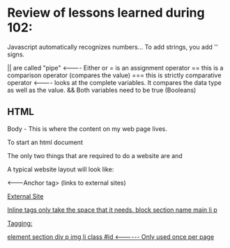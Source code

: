 # Review of lessons learned during 102:

Javascript automatically recognizes numbers...  To add strings, you add '' signs.

|| are called "pipe"  <---- Either or
= is an assignment operator
== this is a comparison operator (compares the value)
=== this is strictly comparative operator  <---- looks at the complete variables.  It compares the data type as well as the value.
&& Both variables need to be true (Booleans)

## HTML

Body - This is where the content on my web page lives.

To start an html document <!DOCTYPE html>

The only two things that are required to do a website are <head> and <body>

A typical website layout will look like:

<!DOCTYPE html>
<html>
<head>
    <title></title>
</head>
<body>
    <p></p>
</body>
</html>

<a> <---Anchor tag> (links to external sites)

<a href="whateversite.com">External Site

Inline tags only take the space that it needs.
block section name main li p

Tagging:

element
section
div
p
img
li
class
#id <------ Only used once per page
